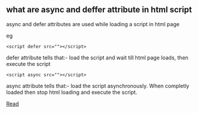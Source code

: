 ## what are async and deffer attribute in html script

async and defer attributes are used while loading a script in html page

eg 

```
<script defer src=""></script>
```

defer attribute tells that:- load the script and wait till html page loads, then execute the script

```
<script async src=""></script>
```

async attribute tells that:- load the script asynchronously. When completly loaded then stop html loading and execute the script.

[Read](https://www.growingwiththeweb.com/2014/02/async-vs-defer-attributes.html)
